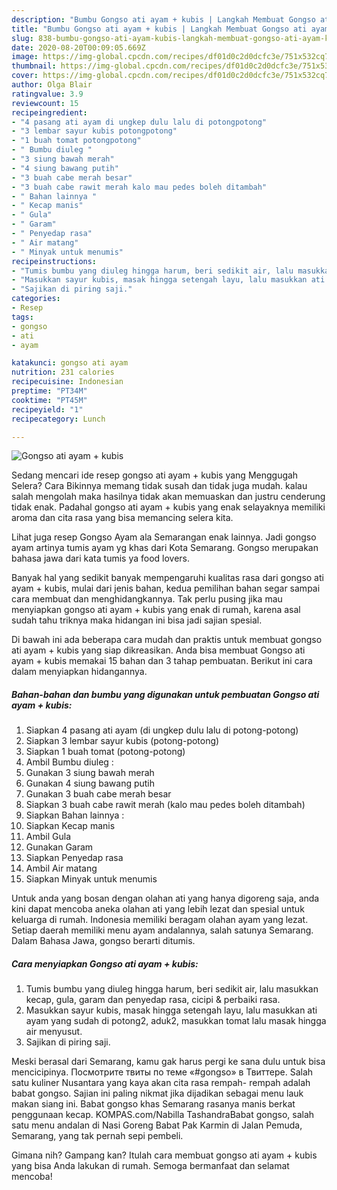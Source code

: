 ```yaml
---
description: "Bumbu Gongso ati ayam + kubis | Langkah Membuat Gongso ati ayam + kubis Yang Paling Enak"
title: "Bumbu Gongso ati ayam + kubis | Langkah Membuat Gongso ati ayam + kubis Yang Paling Enak"
slug: 838-bumbu-gongso-ati-ayam-kubis-langkah-membuat-gongso-ati-ayam-kubis-yang-paling-enak
date: 2020-08-20T00:09:05.669Z
image: https://img-global.cpcdn.com/recipes/df01d0c2d0dcfc3e/751x532cq70/gongso-ati-ayam-kubis-foto-resep-utama.jpg
thumbnail: https://img-global.cpcdn.com/recipes/df01d0c2d0dcfc3e/751x532cq70/gongso-ati-ayam-kubis-foto-resep-utama.jpg
cover: https://img-global.cpcdn.com/recipes/df01d0c2d0dcfc3e/751x532cq70/gongso-ati-ayam-kubis-foto-resep-utama.jpg
author: Olga Blair
ratingvalue: 3.9
reviewcount: 15
recipeingredient:
- "4 pasang ati ayam di ungkep dulu lalu di potongpotong"
- "3 lembar sayur kubis potongpotong"
- "1 buah tomat potongpotong"
- " Bumbu diuleg "
- "3 siung bawah merah"
- "4 siung bawang putih"
- "3 buah cabe merah besar"
- "3 buah cabe rawit merah kalo mau pedes boleh ditambah"
- " Bahan lainnya "
- " Kecap manis"
- " Gula"
- " Garam"
- " Penyedap rasa"
- " Air matang"
- " Minyak untuk menumis"
recipeinstructions:
- "Tumis bumbu yang diuleg hingga harum, beri sedikit air, lalu masukkan kecap, gula, garam dan penyedap rasa, cicipi &amp; perbaiki rasa."
- "Masukkan sayur kubis, masak hingga setengah layu, lalu masukkan ati ayam yang sudah di potong2, aduk2, masukkan tomat lalu masak hingga air menyusut."
- "Sajikan di piring saji."
categories:
- Resep
tags:
- gongso
- ati
- ayam

katakunci: gongso ati ayam 
nutrition: 231 calories
recipecuisine: Indonesian
preptime: "PT34M"
cooktime: "PT45M"
recipeyield: "1"
recipecategory: Lunch

---
```



![Gongso ati ayam + kubis](https://img-global.cpcdn.com/recipes/df01d0c2d0dcfc3e/751x532cq70/gongso-ati-ayam-kubis-foto-resep-utama.jpg)

Sedang mencari ide resep gongso ati ayam + kubis yang Menggugah Selera? Cara Bikinnya memang tidak susah dan tidak juga mudah. kalau salah mengolah maka hasilnya tidak akan memuaskan dan justru cenderung tidak enak. Padahal gongso ati ayam + kubis yang enak selayaknya memiliki aroma dan cita rasa yang bisa memancing selera kita.

Lihat juga resep Gongso Ayam ala Semarangan enak lainnya. Jadi gongso ayam artinya tumis ayam yg khas dari Kota Semarang. Gongso merupakan bahasa jawa dari kata tumis ya food lovers.

Banyak hal yang sedikit banyak mempengaruhi kualitas rasa dari gongso ati ayam + kubis, mulai dari jenis bahan, kedua pemilihan bahan segar sampai cara membuat dan menghidangkannya. Tak perlu pusing jika mau menyiapkan gongso ati ayam + kubis yang enak di rumah, karena asal sudah tahu triknya maka hidangan ini bisa jadi sajian spesial.


Di bawah ini ada beberapa cara mudah dan praktis untuk membuat gongso ati ayam + kubis yang siap dikreasikan. Anda bisa membuat Gongso ati ayam + kubis memakai 15 bahan dan 3 tahap pembuatan. Berikut ini cara dalam menyiapkan hidangannya.

<!--inarticleads1-->

##### Bahan-bahan dan bumbu yang digunakan untuk pembuatan Gongso ati ayam + kubis:

1. Siapkan 4 pasang ati ayam (di ungkep dulu lalu di potong-potong)
1. Siapkan 3 lembar sayur kubis (potong-potong)
1. Siapkan 1 buah tomat (potong-potong)
1. Ambil  Bumbu diuleg :
1. Gunakan 3 siung bawah merah
1. Gunakan 4 siung bawang putih
1. Gunakan 3 buah cabe merah besar
1. Siapkan 3 buah cabe rawit merah (kalo mau pedes boleh ditambah)
1. Siapkan  Bahan lainnya :
1. Siapkan  Kecap manis
1. Ambil  Gula
1. Gunakan  Garam
1. Siapkan  Penyedap rasa
1. Ambil  Air matang
1. Siapkan  Minyak untuk menumis


Untuk anda yang bosan dengan olahan ati yang hanya digoreng saja, anda kini dapat mencoba aneka olahan ati yang lebih lezat dan spesial untuk keluarga di rumah. Indonesia memiliki beragam olahan ayam yang lezat. Setiap daerah memiliki menu ayam andalannya, salah satunya Semarang. Dalam Bahasa Jawa, gongso berarti ditumis. 

<!--inarticleads2-->

##### Cara menyiapkan Gongso ati ayam + kubis:

1. Tumis bumbu yang diuleg hingga harum, beri sedikit air, lalu masukkan kecap, gula, garam dan penyedap rasa, cicipi &amp; perbaiki rasa.
1. Masukkan sayur kubis, masak hingga setengah layu, lalu masukkan ati ayam yang sudah di potong2, aduk2, masukkan tomat lalu masak hingga air menyusut.
1. Sajikan di piring saji.


Meski berasal dari Semarang, kamu gak harus pergi ke sana dulu untuk bisa mencicipinya. Посмотрите твиты по теме «#gongso» в Твиттере. Salah satu kuliner Nusantara yang kaya akan cita rasa rempah- rempah adalah babat gongso. Sajian ini paling nikmat jika dijadikan sebagai menu lauk makan siang ini. Babat gongso khas Semarang rasanya manis berkat penggunaan kecap. KOMPAS.com/Nabilla TashandraBabat gongso, salah satu menu andalan di Nasi Goreng Babat Pak Karmin di Jalan Pemuda, Semarang, yang tak pernah sepi pembeli. 

Gimana nih? Gampang kan? Itulah cara membuat gongso ati ayam + kubis yang bisa Anda lakukan di rumah. Semoga bermanfaat dan selamat mencoba!

